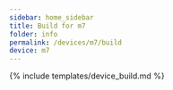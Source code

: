 ```yaml
---
sidebar: home_sidebar
title: Build for m7
folder: info
permalink: /devices/m7/build
device: m7
---
```

{% include templates/device_build.md %}
